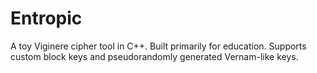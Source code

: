 # Entropic
A toy Viginere cipher tool in C++. Built primarily for education. Supports custom block keys and pseudorandomly generated Vernam-like keys.
